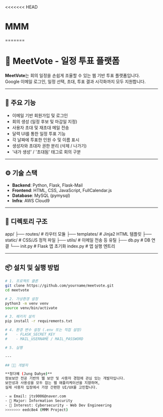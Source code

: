 <<<<<<< HEAD
# MMM
=======
# 📅 MeetVote - 일정 투표 플랫폼

**MeetVote**는 회의 일정을 손쉽게 조율할 수 있는 웹 기반 투표 플랫폼입니다.  
Google 이메일 로그인, 일정 선택, 초대, 투표 결과 시각화까지 모두 지원합니다.

---

## 🚀 주요 기능

- 이메일 기반 회원가입 및 로그인
- 회의 생성 (일정 후보 및 마감일 지정)
- 사용자 초대 및 재초대 메일 전송
- 달력 UI를 통한 일정 투표 기능
- 각 날짜에 투표한 인원 수 및 이름 표시
- 생성자와 초대자 권한 분리 (삭제 / 나가기)
- '내가 생성' / '초대됨' 태그로 회의 구분

---

## ⚙️ 기술 스택

- **Backend**: Python, Flask, Flask-Mail
- **Frontend**: HTML, CSS, JavaScript, FullCalendar.js
- **Database**: MySQL (pymysql)
- **Infra**: AWS Cloud9

---

## 📁 디렉토리 구조
app/
├── routes/ # 라우터 모듈
├── templates/ # Jinja2 HTML 템플릿
├── static/ # CSS/JS 정적 파일
├── utils/ # 이메일 전송 등 유틸
├── db.py # DB 연결
└── init.py # Flask 앱 초기화
index.py # 앱 실행 엔트리

---

## 📦 설치 및 실행 방법

```bash
# 1. 프로젝트 클론
git clone https://github.com/yourname/meetvote.git
cd meetvote

# 2. 가상환경 설정
python3 -m venv venv
source venv/bin/activate

# 3. 패키지 설치
pip install -r requirements.txt

# 4. 환경 변수 설정 (.env 또는 직접 설정)
#    - FLASK_SECRET_KEY
#    - MAIL_USERNAME / MAIL_PASSWORD

# 5. 실행

---

## 👩‍💻 개발자

**정다혜 (Jung Dahye)**  
정보보안 전공 기반의 웹 보안 및 사용자 경험에 관심 있는 개발자입니다.  
보안성과 사용성을 모두 잡는 웹 애플리케이션을 지향하며,  
실제 사용자 입장에서 가장 간편한 UI/UX를 고민합니다.

- ✉️ Email: jts9006@naver.com
- 🏫 Major: Information Security
- 🌱 Interest: Cybersecurity · Web Dev Engineering
>>>>>>> eedc8e4 (MMM Project)
